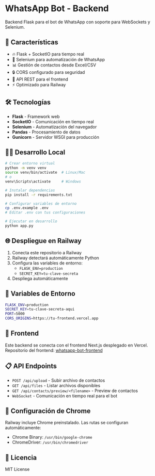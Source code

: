 # WhatsApp Bot - Backend

Backend Flask para el bot de WhatsApp con soporte para WebSockets y Selenium.

## 🚀 Características

- 🔥 Flask + SocketIO para tiempo real
- 🤖 Selenium para automatización de WhatsApp
- 📊 Gestión de contactos desde Excel/CSV
- 🔒 CORS configurado para seguridad
- 📱 API REST para el frontend
- ⚡ Optimizado para Railway

## 🛠️ Tecnologías

- **Flask** - Framework web
- **SocketIO** - Comunicación en tiempo real
- **Selenium** - Automatización del navegador
- **Pandas** - Procesamiento de datos
- **Gunicorn** - Servidor WSGI para producción

## 🏃‍♂️ Desarrollo Local

```bash
# Crear entorno virtual
python -m venv venv
source venv/bin/activate  # Linux/Mac
# o
venv\Scripts\activate     # Windows

# Instalar dependencias
pip install -r requirements.txt

# Configurar variables de entorno
cp .env.example .env
# Editar .env con tus configuraciones

# Ejecutar en desarrollo
python app.py
```

## 🌐 Despliegue en Railway

1. Conecta este repositorio a Railway
2. Railway detectará automáticamente Python
3. Configura las variables de entorno:
   - `FLASK_ENV=production`
   - `SECRET_KEY=tu-clave-secreta`
4. Despliega automáticamente

## 📝 Variables de Entorno

```bash
FLASK_ENV=production
SECRET_KEY=tu-clave-secreta-aqui
PORT=5000
CORS_ORIGINS=https://tu-frontend.vercel.app
```

## 🔗 Frontend

Este backend se conecta con el frontend Next.js desplegado en Vercel.
Repositorio del frontend: [whatsapp-bot-frontend](../whatsapp-bot-frontend)

## 📋 API Endpoints

- `POST /api/upload` - Subir archivo de contactos
- `GET /api/files` - Listar archivos disponibles
- `GET /api/contacts/preview/<filename>` - Preview de contactos
- `WebSocket` - Comunicación en tiempo real para el bot

## 🔧 Configuración de Chrome

Railway incluye Chrome preinstalado. Las rutas se configuran automáticamente:
- Chrome Binary: `/usr/bin/google-chrome`
- ChromeDriver: `/usr/bin/chromedriver`

## 📄 Licencia

MIT License
